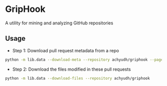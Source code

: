 # GripHook
A utility for mining and analyzing GitHub repositories

## Usage
- Step 1: Download pull request metadata from a repo
```sh
python -m lib.data --download-meta --repository achyudh/griphook --pages 10
```
- Step 2: Download the files modified in these pull requests
```sh
python -m lib.data --download-files --repository achyudh/griphook
```
